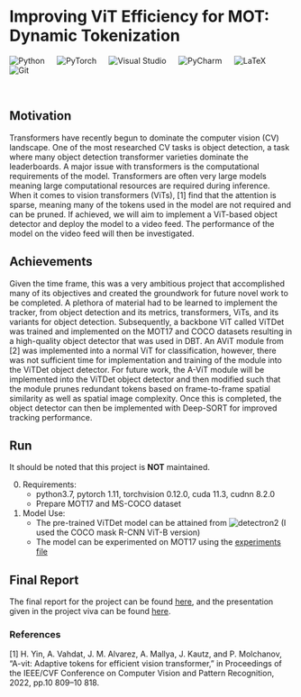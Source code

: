# Improving ViT Efficiency for MOT: Dynamic Tokenization

![Python](https://img.shields.io/badge/python-3670A0?style=for-the-badge&logo=python&logoColor=ffdd54) &emsp;
![PyTorch](https://img.shields.io/badge/PyTorch-%23EE4C2C.svg?style=for-the-badge&logo=PyTorch&logoColor=white) &emsp;
![Visual Studio](https://img.shields.io/badge/Visual%20Studio-5C2D91.svg?style=for-the-badge&logo=visual-studio&logoColor=white) &emsp;
![PyCharm](https://img.shields.io/badge/pycharm-143?style=for-the-badge&logo=pycharm&logoColor=black&color=black&labelColor=green) &emsp;
![LaTeX](https://img.shields.io/badge/latex-%23008080.svg?style=for-the-badge&logo=latex&logoColor=white) &emsp;
![Git](https://img.shields.io/badge/git-%23F05033.svg?style=for-the-badge&logo=git&logoColor=white)

<br />

## Motivation 

Transformers have recently begun to dominate the computer vision (CV) landscape. One of the most researched CV tasks is object detection, a task where many object detection transformer varieties dominate the leaderboards. A major issue with transformers is the computational requirements of the model. Transformers are often very large models meaning large computational resources are required during inference. When it comes to vision transformers (ViTs), [1] find that the attention is sparse, meaning many of the tokens used in the model are not required and can be pruned. If achieved, we will aim to implement a ViT-based object detector and deploy the model to a video feed. The performance of the model on the video feed will then be investigated.


## Achievements

Given the time frame, this was a very ambitious project that accomplished many of its objectives and created the groundwork for future novel work to be completed. A plethora of material had to be learned to implement the tracker, from object detection and its metrics, transformers, ViTs, and its variants for object detection. Subsequently, a backbone ViT called ViTDet was trained and implemented on the MOT17 and COCO datasets resulting in a high-quality object detector that was used in DBT. An AViT module from [2] was implemented into a normal ViT for classification, however, there was not sufficient time for implementation and training of the module into the ViTDet object detector.
For future work, the A-ViT module will be implemented into the ViTDet object detector and then modified such that the module prunes redundant tokens based on frame-to-frame spatial similarity as well as spatial image complexity. Once this is completed, the object detector can then be implemented with Deep-SORT for improved tracking performance.

## Run

It should be noted that this project is **NOT** maintained. 

0. Requirements:
    * python3.7, pytorch 1.11, torchvision 0.12.0, cuda 11.3, cudnn 8.2.0
    * Prepare MOT17 and MS-COCO dataset
1. Model Use:
    * The pre-trained ViTDet model can be attained from ![detectron2](https://github.com/facebookresearch/detectron2/tree/main/projects/ViTDet) (I used the COCO mask R-CNN ViT-B version)
    * The model can be experimented on MOT17 using the [experiments file](/ViTDet/experiments.py) 


## Final Report 

The final report for the project can be found [here](/UG_Research_Report_Final.pdf), and the presentation given in the project viva can be found [here](/Presentation.pptx).

### References 

[1] H. Yin, A. Vahdat, J. M. Alvarez, A. Mallya, J. Kautz, and P. Molchanov, “A-vit: Adaptive tokens for efficient vision transformer,” in Proceedings of the IEEE/CVF Conference on Computer Vision and Pattern Recognition, 2022, pp.10 809–10 818. 
